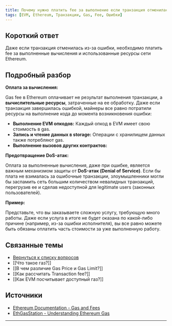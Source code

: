 ```yaml
---
title: Почему нужно платить fee за выполнение если транзакция отменилась из-за ошибки?
tags: [EVM, Ethereum, Транзакции, Gas, Fee, Ошибки]
---
```


## Короткий ответ

Даже если транзакция отменилась из-за ошибки, необходимо платить fee за выполненные вычисления и использованные ресурсы сети Ethereum.

## Подробный разбор

**Оплата за вычисления:**

Gas fee в Ethereum оплачивает не результат выполнения транзакции, а **вычислительные ресурсы**, затраченные на ее обработку.  Даже если транзакция завершилась ошибкой, майнеры все равно потратили ресурсы на выполнение кода до момента возникновения ошибки:

* **Выполнение EVM опкодов:** Каждый опкод в EVM имеет свою стоимость в gas.
* **Запись и чтение данных в storage:**  Операции с хранилищем данных также потребляют gas.
* **Выполнение вызовов других контрактов:**


**Предотвращение DoS-атак:**

Оплата за выполненные вычисления, даже при ошибке,  является важным механизмом защиты от **DoS-атак (Denial of Service)**.  Если бы плата не взималась за ошибочные транзакции, злоумышленники могли бы заспамить сеть большим количеством невалидных транзакций,  перегрузив ее и сделав недоступной для legitimate users (законных пользователей).

**Пример:**

Представьте, что вы заказываете сложную услугу, требующую много работы. Даже если услуга в итоге не будет оказана по какой-либо причине (например, из-за ошибки исполнителя), вы все равно можете быть обязаны оплатить часть стоимости за уже выполненную работу.

## Связанные темы

* [Вернуться к списку вопросов](4.%20Список%20вопросов.md)
* [[Что такое газ?]]
* [[В чем различие Gas Price и Gas Limit?]]
* [[Как рассчитать Transaction fee?]]
* [[Как EVM посчитывает доступный газ?]]

## Источники

* [Ethereum Documentation - Gas and Fees](https://ethereum.org/en/developers/docs/gas/)
* [EthGasStation - Understanding Ethereum Gas](https://ethgasstation.info/blog/ethereum-gas-eip-1559/)


---